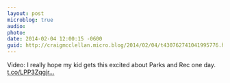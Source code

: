 ```yaml
---
layout: post
microblog: true
audio: 
photo: 
date: 2014-02-04 12:00:15 -0600
guid: http://craigmcclellan.micro.blog/2014/02/04/t430762741041995776.html
---
```

Video: I really hope my kid gets this excited about Parks and Rec one day. [t.co/LPP3Zqgjr...](http://t.co/LPP3Zqgjrv)
